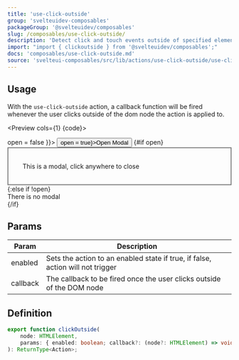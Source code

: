 ```yaml
---
title: 'use-click-outside'
group: 'svelteuidev-composables'
packageGroup: '@svelteuidev/composables'
slug: /composables/use-click-outside/
description: 'Detect click and touch events outside of specified element'
import: "import { clickoutside } from '@svelteuidev/composables';"
docs: 'composables/use-click-outside.md'
source: 'svelteui-composables/src/lib/actions/use-click-outside/use-click-outside.ts'
---
```


<script lang='ts'>
    import { Button } from '@svelteuidev/core';
	import { clickoutside } from '@svelteuidev/composables';
    import { Heading, Preview } from 'components'

	let open = true;

    const code = `
    <script>
        import { Button } from '@svelteuidev/core';
        import { clickoutside } from '@svelteuidev/composables';

        let open = true;
    <\/script>

    <div use:clickoutside={{ enabled: open, callback: () => open = false }}>
        <Button on:click={() => open = true}>Open Modal<\/Button>
        {#if open}
            <div style="border: 2px solid gray; padding: 2rem;">
                This is a modal, click anywhere to close
            <\/div>
        {:else if !open}
            <div>
                There is no modal
            <\/div>
        {\/if}
    <\/div>
    `
</script>

<Heading />

## Usage

With the `use-click-outside` action, a callback function will be fired whenever the user clicks outside of the dom node the action is applied to.

<Preview cols={1} {code}>

<div use:clickoutside={{ enabled: open, callback: () => open = false }}>
<Button on:click={() => open = true}>Open Modal</Button>
{#if open}
<div style="border: 2px solid gray; padding: 2rem;">
This is a modal, click anywhere to close
</div>
{:else if !open}
<div>
There is no modal
</div>
{/if}
</div>
</Preview>

## Params

| Param    | Description                                                                    |
| -------- | ------------------------------------------------------------------------------ |
| enabled  | Sets the action to an enabled state if true, if false, action will not trigger |
| callback | The callback to be fired once the user clicks outside of the DOM node          |

## Definition

```ts
export function clickOutside(
	node: HTMLElement,
	params: { enabled: boolean; callback?: (node?: HTMLElement) => void }
): ReturnType<Action>;
```
